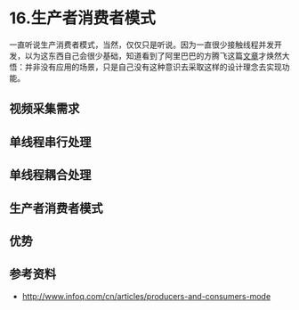 # 16.生产者消费者模式

一直听说生产消费者模式，当然，仅仅只是听说。因为一直很少接触线程并发开发，以为这东西自己会很少基础，知道看到了阿里巴巴的方腾飞这篇[文章](http://www.infoq.com/cn/articles/producers-and-consumers-mode)才焕然大悟：并非没有应用的场景，只是自己没有这种意识去采取这样的设计理念去实现功能。

## 视频采集需求

## 单线程串行处理

## 单线程耦合处理

## 生产者消费者模式

## 优势

## 参考资料
  * http://www.infoq.com/cn/articles/producers-and-consumers-mode
